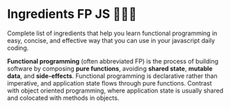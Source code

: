 # Ingredients FP JS :cake::ice_cream::doughnut:

 Complete list of ingredients that help you learn functional programming in easy, concise, and effective way that you can use in your javascript daily coding.

**Functional programming** (often abbreviated FP) is the process of building software by composing **pure functions**, avoiding **shared state**, **mutable data**, and **side-effects**. Functional programming is declarative rather than imperative, and application state flows through pure functions. Contrast with object oriented programming, where application state is usually shared and colocated with methods in objects.
